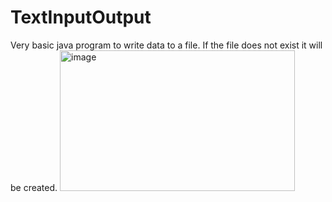 # TextInputOutput
Very basic java program to write data to a file. If the file does not exist it will be created.
<img width="376" height="225" alt="image" src="https://github.com/user-attachments/assets/81b68f97-5f1f-4736-9623-82d0ab80a3ca" />
